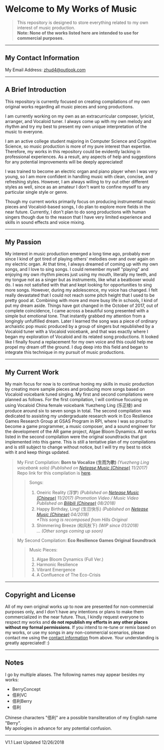 # Welcome to My Works of Music

> This repository is designed to store everything related to my own interest of music production.<br/>
> **Note: None of the works listed here are intended to use for commercial purposes.**

---

## My Contact Information

My Email Address: zhud4@outlook.com<br/>

---

## A Brief Introduction

This repository is currently focused on creating compilations of my own original works regarding all music pieces and song productions.

I am currently working on my own as an extracurricular composer, lyricist, arranger, and Vocaloid tuner. I always come up with my own melody and rhythm and try my best to present my own unique interpretation of the music to everyone.

I am an active college student majoring in Computer Science and Cognitive Science, so music production is more of my pure interest than expertise. Therefore, my works in this repository could be evidently lacking in professional experiences. As a result, any aspects of help and suggestions for any potential improvements will be deeply appreciated!

I was trained to become an electric organ and piano player when I was very young, so I am more confident in handling music with clean, concise, and refreshing styles. However, I am always willing to try out other different styles as well, since as an amateur I don't want to confine myself to any particular single style or genre. 

Though my current works primarily focus on producing instrumental music pieces and Vocaloid-based songs, I do plan to explore more fields in the near future. Currently, I don't plan to do song productions with human singers though due to the reason that I have very limited experience and skills in sound effects and voice mixing. 

---

## My Passion

My interest in music production emerged a long time ago, probably ever since I kind of got tired of playing others' melodies over and over again on my electric organ. At that time, I always dreamed of coming up with my own songs, and I love to sing songs. I could remember myself "playing" and enjoying my own rhythm pieces just using my mouth, literally my teeth, and my tongue not as a singer but as instruments, like what a beatboxer would do. I was not satisfied with that and kept looking for opportunities to sing more songs. However, during my adolescence, my voice has changed. I felt really devastated that I could not reach some pitch height that I used to be pretty good at. Combining with more and more busy life in schools, I kind of put my dream aside. Things have got changed in the October of 2017, out of complete coincidence, I came across a beautiful song presented with a simple but emotional tone. That instantly grabbed my attention from a longingly unfulfilled dream. Later I learned the song was a piece of ordinary archaistic pop music produced by a group of singers but republished by a Vocaloid tuner with a Vocaloid voicebank, and that was exactly where I began my exploration of Vocaloid and its related song productions. It looked like I finally found a replacement for my own voice and this could help me propel my dream off the ground. I dug deep into this field and began to integrate this technique in my pursuit of music productions.    

---

## My Current Work

My main focus for now is to continue honing my skills in music production by creating more sample pieces and producing more songs based on Vocaloid voicebank tuned singing. My first and second compilations were planned as follows. For the first compilation, I will continue focusing on using Vocaloid China female voicebank Yuezheng Ling (乐正绫) and produce around six to seven songs in total. The second compilation was dedicated to assisting my undergraduate research work in Eco Resilience Games Research Group at GSAS Program in RPI, where I was so proud to become a game programmer, a music composer, and a sound engineer for the development of the AR game project, Algae Bloom Dynamics. All works listed in the second compilation were the original soundtracks that got implemented into this game. This is still a tentative plan of my compilations and is still subject to change without notice, but I will try my best to stick with it and keep things updated.

> My First Compilation: **Born to Vocalize (生而为歌)** *(Yuezheng Ling voicebank solo) (Published on [Netease Music (Chinese)](https://music.163.com/#/album?id=36716617) 11/2017)*<br/>
> Repo link for this compilation is [here](https://github.com/BerryConcept/works-of-music/tree/master/Compilation%201%20-%20Born%20to%20Vocalize%20(生而为歌)).
>> Songs:<br/>
>> 1. Oneiric Reality (浮梦) *(Published on [Netease Music (Chinese)](https://music.163.com/#/song?id=517218614) 11/2017) (Promotion Video / Music Video Published on [Bilibili (Chinese)](https://www.bilibili.com/video/av29492490/) 08/2018)*<br/>
>> 2. Happy Birthday, Ling! (生日快乐) *(Published on [Netease Music (Chinese)](https://music.163.com/#/song?id=552176689) 04/2018)*<br/> *\*This song is recomposed from Hills Original*
>> 3. Shimmering Breeze (和风秋下) *(WIP since 01/2018)*<br/>
>> *... (Other songs coming up soon)*

> My Second Compilation: **Eco Resilience Games Original Soundtrack** 
>> Music Pieces:<br/>
>> 1. Algae Bloom Dynamics (Full Ver.)<br/>
>> 2. Harmonic Resilience<br/>
>> 3. Vibrant Emergence<br/>
>> 4. A Confluence of The Eco-Crisis<br/>

---

## Copyright and License

All of my own original works up to now are presented for non-commercial purposes only, and I don't have any intentions or plans to make them commercialized in the near future. Thus, I kindly request everyone to respect my works and **do not republish my efforts in any other places without my formal permissions**. If you intend to re-tune or remix based on my works, or use my songs in any non-commercial scenarios, please contact me using the [contact information](https://github.com/BerryConcept/works-of-music/blob/master/README.md#my-contact-information) from above. Your understanding is greatly appreciated! :)

---

## Notes

I go by multiple aliases. The following names may appear besides my works:
* BerryConcept
* 佰利VC
* 佰利Berry
* 佰利

Chinese characters "佰利" are a possible transliteration of my English name "Berry".<br/>
My apologies in advance for any potential confusion.

---

V1.1 Last Updated 12/26/2018